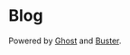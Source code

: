 # Blog
Powered by [Ghost](https://ghost.org) and [Buster](https://github.com/manthansharma/buster/).
